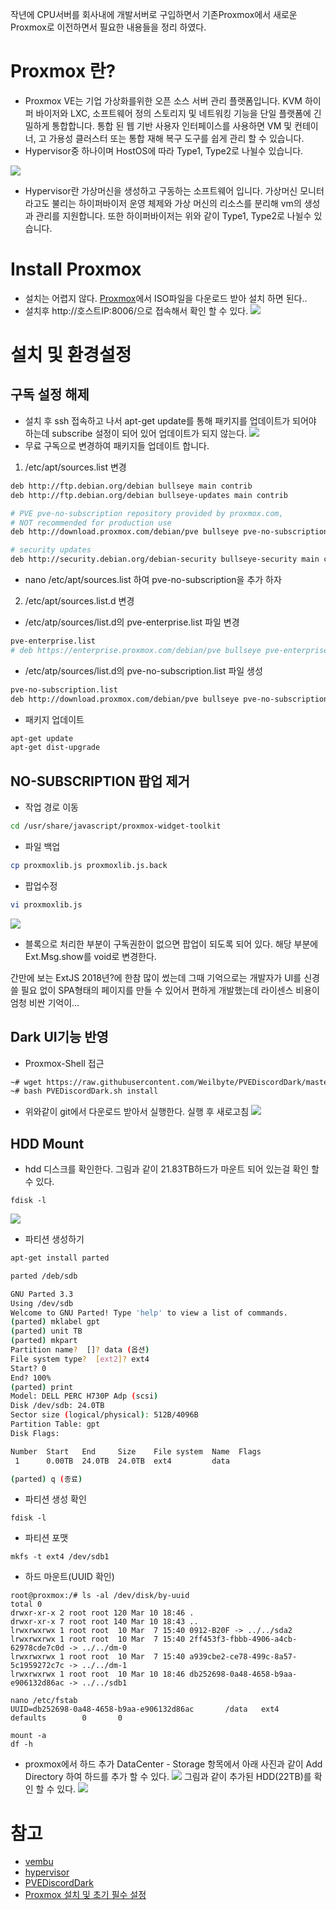 >
작년에 CPU서버를 회사내에 개발서버로 구입하면서 기존Proxmox에서 새로운 Proxmox로 이전하면서 필요한 내용들을 정리 하였다. 

# Proxmox 란?
- Proxmox VE는 기업 가상화를위한 오픈 소스 서버 관리 플랫폼입니다. KVM 하이퍼 바이저와 LXC, 소프트웨어 정의 스토리지 및 네트워킹 기능을 단일 플랫폼에 긴밀하게 통합합니다. 통합 된 웹 기반 사용자 인터페이스를 사용하면 VM 및 컨테이너, 고 가용성 클러스터 또는 통합 재해 복구 도구를 쉽게 관리 할 수 있습니다.
- Hypervisor중 하나이며 HostOS에 따라 Type1, Type2로 나뉠수 있습니다.

![](https://images.velog.io/images/hong-brother/post/07c5cecd-8897-45b4-bfb0-8f438926c02d/%E1%84%89%E1%85%B3%E1%84%8F%E1%85%B3%E1%84%85%E1%85%B5%E1%86%AB%E1%84%89%E1%85%A3%E1%86%BA%202022-03-10%20%E1%84%8B%E1%85%A9%E1%84%92%E1%85%AE%205.21.47.png)
- Hypervisor란 가상머신을 생성하고 구동하는 소프트웨어 입니다. 가상머신 모니터라고도 불리는 하이퍼바이저 운영 체제와 가상 머신의 리소스를 분리해 vm의 생성과 관리를 지원합니다. 또한 하이퍼바이저는 위와 같이 Type1, Type2로 나뉠수 있습니다.

# Install Proxmox
- 설치는 어렵지 않다. [Proxmox](https://www.proxmox.com/en/)에서 ISO파일을 다운로드 받아 설치 하면 된다..
- 설치후 http://호스트IP:8006/으로 접속해서 확인 할 수 있다.
![](https://images.velog.io/images/hong-brother/post/a5bd803b-42bf-4639-9ad7-fee0de1c9820/%E1%84%89%E1%85%B3%E1%84%8F%E1%85%B3%E1%84%85%E1%85%B5%E1%86%AB%E1%84%89%E1%85%A3%E1%86%BA%202022-03-10%20%E1%84%8B%E1%85%A9%E1%84%92%E1%85%AE%205.35.37.png)

# 설치 및 환경설정
## 구독 설정 해제
- 설치 후 ssh 접속하고 나서 apt-get update를 통해 패키지를 업데이트가 되어야 하는데 subscribe 설정이 되어 있어 업데이트가 되지 않는다.
![](https://images.velog.io/images/hong-brother/post/eb49bee0-ef5c-4909-bd99-06ac3a88bf4b/%E1%84%89%E1%85%B3%E1%84%8F%E1%85%B3%E1%84%85%E1%85%B5%E1%86%AB%E1%84%89%E1%85%A3%E1%86%BA%202022-03-10%20%E1%84%8B%E1%85%A9%E1%84%92%E1%85%AE%205.48.02.png)
- 무료 구독으로 변경하여 패키지들 업데이트 합니다.
1. /etc/apt/sources.list 변경

```bash
deb http://ftp.debian.org/debian bullseye main contrib
deb http://ftp.debian.org/debian bullseye-updates main contrib

# PVE pve-no-subscription repository provided by proxmox.com,
# NOT recommended for production use
deb http://download.proxmox.com/debian/pve bullseye pve-no-subscription

# security updates
deb http://security.debian.org/debian-security bullseye-security main contrib
```
- nano /etc/apt/sources.list 하여 pve-no-subscription을 추가 하자

2. /etc/apt/sources.list.d 변경
- /etc/atp/sources/list.d의 pve-enterprise.list 파일 변경
```bash
pve-enterprise.list
# deb https://enterprise.proxmox.com/debian/pve bullseye pve-enterprise
```

- /etc/atp/sources/list.d의 pve-no-subscription.list 파일 생성
```bash
pve-no-subscription.list
deb http://download.proxmox.com/debian/pve bullseye pve-no-subscription
```

- 패키지 업데이트
```bash
apt-get update
apt-get dist-upgrade
```

## NO-SUBSCRIPTION 팝업 제거
- 작업 경로 이동
```bash
cd /usr/share/javascript/proxmox-widget-toolkit
```

- 파일 백업
```bash
cp proxmoxlib.js proxmoxlib.js.back
```

- 팝업수정
```bash
vi proxmoxlib.js
```
![](https://images.velog.io/images/hong-brother/post/4e83f375-7e9a-4b7f-b117-9f1e19da0c8b/%E1%84%89%E1%85%B3%E1%84%8F%E1%85%B3%E1%84%85%E1%85%B5%E1%86%AB%E1%84%89%E1%85%A3%E1%86%BA%202022-03-10%20%E1%84%8B%E1%85%A9%E1%84%92%E1%85%AE%206.10.59.png)
- 블록으로 처리한 부분이 구독권한이 없으면 팝업이 되도록 되어 있다. 해당 부분에 Ext.Msg.show를 void로 변경한다.
>
간만에 보는 ExtJS 2018년?에 한참 많이 썼는데 그때 기억으로는 개발자가 UI를 신경 쓸 필요 없이 SPA형태의 페이지를 만들 수 있어서 편하게 개발했는데 라이센스 비용이 엄청 비싼 기억이...

## Dark UI기능 반영
- Proxmox-Shell 접근
```bash
~# wget https://raw.githubusercontent.com/Weilbyte/PVEDiscordDark/master/PVEDiscordDark.sh
~# bash PVEDiscordDark.sh install
```
- 위와같이 git에서 다운로드 받아서 실행한다. 실행 후 새로고침
![](https://images.velog.io/images/hong-brother/post/794af22d-9d0c-45f9-a0e3-2375c754bdd2/%E1%84%89%E1%85%B3%E1%84%8F%E1%85%B3%E1%84%85%E1%85%B5%E1%86%AB%E1%84%89%E1%85%A3%E1%86%BA%202022-03-10%20%E1%84%8B%E1%85%A9%E1%84%92%E1%85%AE%206.29.32.png)

## HDD Mount
- hdd 디스크를 확인한다. 그림과 같이 21.83TB하드가 마운트 되어 있는걸 확인 할 수 있다.
```
fdisk -l
```
![](https://images.velog.io/images/hong-brother/post/e04963c6-fcd7-45e7-b8f8-073937cba3ce/%E1%84%89%E1%85%B3%E1%84%8F%E1%85%B3%E1%84%85%E1%85%B5%E1%86%AB%E1%84%89%E1%85%A3%E1%86%BA%202022-03-10%20%E1%84%8B%E1%85%A9%E1%84%92%E1%85%AE%206.36.55.png)

- 파티션 생성하기
```bash
apt-get install parted

parted /deb/sdb

GNU Parted 3.3
Using /dev/sdb
Welcome to GNU Parted! Type 'help' to view a list of commands.
(parted) mklabel gpt
(parted) unit TB
(parted) mkpart
Partition name?  []? data (옵션)
File system type?  [ext2]? ext4
Start? 0
End? 100%
(parted) print
Model: DELL PERC H730P Adp (scsi)
Disk /dev/sdb: 24.0TB
Sector size (logical/physical): 512B/4096B
Partition Table: gpt
Disk Flags:

Number  Start   End     Size    File system  Name  Flags
 1      0.00TB  24.0TB  24.0TB  ext4         data

(parted) q (종료)
```

- 파티션 생성 확인
```
fdisk -l
```

- 파티션 포맷
```
mkfs -t ext4 /dev/sdb1
```

- 하드 마운트(UUID 확인)
```
root@proxmox:/# ls -al /dev/disk/by-uuid
total 0
drwxr-xr-x 2 root root 120 Mar 10 18:46 .
drwxr-xr-x 7 root root 140 Mar 10 18:43 ..
lrwxrwxrwx 1 root root  10 Mar  7 15:40 0912-B20F -> ../../sda2
lrwxrwxrwx 1 root root  10 Mar  7 15:40 2ff453f3-fbbb-4906-a4cb-62978cde7c0d -> ../../dm-0
lrwxrwxrwx 1 root root  10 Mar  7 15:40 a939cbe2-ce78-499c-8a57-5c1959272c7c -> ../../dm-1
lrwxrwxrwx 1 root root  10 Mar 10 18:46 db252698-0a48-4658-b9aa-e906132d86ac -> ../../sdb1

nano /etc/fstab
UUID=db252698-0a48-4658-b9aa-e906132d86ac       /data   ext4    defaults        0       0

mount -a
df -h
```

- proxmox에서 하드 추가 
DataCenter - Storage 항목에서 아래 사진과 같이 Add Directory 하여 하드를 추가 할 수 있다.
![](https://images.velog.io/images/hong-brother/post/79dc5f5a-236f-4966-aecd-cb286e772d69/%E1%84%89%E1%85%B3%E1%84%8F%E1%85%B3%E1%84%85%E1%85%B5%E1%86%AB%E1%84%89%E1%85%A3%E1%86%BA%202022-03-10%20%E1%84%8B%E1%85%A9%E1%84%92%E1%85%AE%206.52.31.png)
그림과 같이 추가된 HDD(22TB)를 확인 할 수 있다.
![](https://images.velog.io/images/hong-brother/post/362b1b2b-43c1-4b55-8719-549a34afc4ae/%E1%84%89%E1%85%B3%E1%84%8F%E1%85%B3%E1%84%85%E1%85%B5%E1%86%AB%E1%84%89%E1%85%A3%E1%86%BA%202022-03-10%20%E1%84%8B%E1%85%A9%E1%84%92%E1%85%AE%206.53.03.png)

# 참고
- [vembu](https://www.vembu.com/blog/type-1-and-type-2-hypervisor/)
- [hypervisor](https://www.redhat.com/ko/topics/virtualization/what-is-a-hypervisor)
- [PVEDiscordDark](https://github.com/Weilbyte/PVEDiscordDark)
- [Proxmox 설치 및 초기 필수 설정](https://nad4.tistory.com/entry/Proxmox-%EC%84%A4%EC%B9%98-%EB%B0%8F-%EC%B4%88%EA%B8%B0-%ED%95%84%EC%88%98-%EC%84%A4%EC%A0%95)
